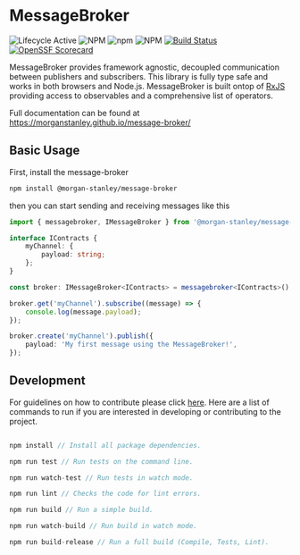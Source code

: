 # MessageBroker

![Lifecycle Active](https://badgen.net/badge/Lifecycle/Active/green)
![NPM](https://img.shields.io/npm/l/@morgan-stanley/message-broker)
![npm](https://img.shields.io/npm/v/@morgan-stanley/message-broker)
![NPM](https://img.shields.io/badge/types-TypeScript-blue)
[![Build Status](https://github.com/morganstanley/message-broker/actions/workflows/build.yml/badge.svg)](https://github.com/morganstanley/message-broker/actions/workflows/build.yml)
[![OpenSSF Scorecard](https://api.securityscorecards.dev/projects/github.com/morganstanley/message-broker/badge)](https://securityscorecards.dev/viewer/?uri=github.com/morganstanley/message-broker)

MessageBroker provides framework agnostic, decoupled communication between publishers and subscribers. This library is fully type safe and works in both browsers and Node.js. MessageBroker is built ontop of [RxJS](https://rxjs.dev/guide/overview) providing access to observables and a comprehensive list of operators.

Full documentation can be found at https://morganstanley.github.io/message-broker/

## Basic Usage

First, install the message-broker

```bash
npm install @morgan-stanley/message-broker
```

then you can start sending and receiving messages like this

```typescript
import { messagebroker, IMessageBroker } from '@morgan-stanley/message-broker';

interface IContracts {
    myChannel: {
        payload: string;
    };
}

const broker: IMessageBroker<IContracts> = messagebroker<IContracts>();

broker.get('myChannel').subscribe((message) => {
    console.log(message.payload);
});

broker.create('myChannel').publish({
    payload: 'My first message using the MessageBroker!',
});
```

## Development

For guidelines on how to contribute please click [here](./CONTRIBUTING.md).
Here are a list of commands to run if you are interested in developing or contributing to the project.

```typescript

npm install // Install all package dependencies.

npm run test // Run tests on the command line.

npm run watch-test // Run tests in watch mode.

npm run lint // Checks the code for lint errors.

npm run build // Run a simple build.

npm run watch-build // Run build in watch mode.

npm run build-release // Run a full build (Compile, Tests, Lint).

```
